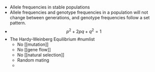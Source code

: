 - Allele frequencies in stable populations
- Allele frequencies and genotype frequencies in a population will not change between generations, and genotype frequencies follow a set pattern.
-
  $$p^2 + 2pq + q^2 = 1$$
- The Hardy-Weinberg Equilibrium #numlist
	- No [[mutation]]
	- No [[gene flow]]
	- No [[natural selection]]
	- Random mating
	-